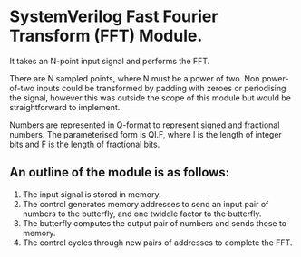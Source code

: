 # SystemVerilog Fast Fourier Transform (FFT) Module.

It takes an N-point input signal and performs the FFT. 

There are N sampled points, where N must be a power of two. Non power-of-two inputs could be transformed by padding with zeroes or periodising the signal, however this was outside the scope of this module but would be straightforward to implement. 

Numbers are represented in Q-format to represent signed and fractional numbers. The parameterised form is QI.F, where I is the length of integer bits and F is the length of fractional bits.

## An outline of the module is as follows: 
1. The input signal is stored in memory.
2. The control generates memory addresses to send an input pair of numbers to the butterfly, and one twiddle factor to the butterfly.
3. The butterfly computes the output pair of numbers and sends these to memory.
4. The control cycles through new pairs of addresses to complete the FFT.

